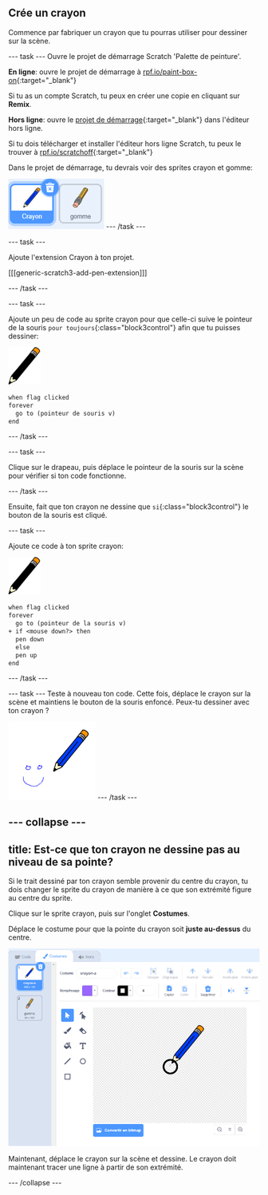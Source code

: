 ## Crée un crayon

Commence par fabriquer un crayon que tu pourras utiliser pour dessiner sur la scène.

--- task ---
Ouvre le projet de démarrage Scratch 'Palette de peinture'.

**En ligne**: ouvre le projet de démarrage à [rpf.io/paint-box-on](https://rpf.io/paint-box-on){:target="_blank"}

Si tu as un compte Scratch, tu peux en créer une copie en cliquant sur **Remix**.

**Hors ligne**: ouvre le [projet de démarrage](https://rpf.io/p/fr-FR/paint-box-go){:target="_blank"} dans l'éditeur hors ligne.

Si tu dois télécharger et installer l'éditeur hors ligne Scratch, tu peux le trouver à [rpf.io/scratchoff](https://rpf.io/scratchoff){:target="_blank"}

Dans le projet de démarrage, tu devrais voir des sprites crayon et gomme:

![capture d'écran](images/paint-starter.png)
--- /task ---

--- task ---

Ajoute l'extension Crayon à ton projet.

[[[generic-scratch3-add-pen-extension]]]

--- /task ---

--- task ---

Ajoute un peu de code au sprite crayon pour que celle-ci suive le pointeur de la souris `pour toujours`{:class="block3control"} afin que tu puisses dessiner:

![crayon](images/pencil.png)

```blocks3
when flag clicked
forever
  go to (pointeur de souris v)
end
```

--- /task ---

--- task ---

Clique sur le drapeau, puis déplace le pointeur de la souris sur la scène pour vérifier si ton code fonctionne.

--- /task ---

Ensuite, fait que ton crayon ne dessine que `si`{:class="block3control"} le bouton de la souris est cliqué.

--- task ---

Ajoute ce code à ton sprite crayon:

![crayon](images/pencil.png)

```blocks3
when flag clicked
forever
  go to (pointeur de la souris v)
+ if <mouse down?> then 
  pen down
  else
  pen up
end
```

--- /task ---

--- task --- Teste à nouveau ton code. Cette fois, déplace le crayon sur la scène et maintiens le bouton de la souris enfoncé. Peux-tu dessiner avec ton crayon ?

![capture d'écran](images/paint-draw.png) --- /task ---

--- collapse ---
---
title: Est-ce que ton crayon ne dessine pas au niveau de sa pointe?
---

Si le trait dessiné par ton crayon semble provenir du centre du crayon, tu dois changer le sprite du crayon de manière à ce que son extrémité figure au centre du sprite.

Clique sur le sprite crayon, puis sur l'onglet **Costumes**.

Déplace le costume pour que la pointe du crayon soit **juste au-dessus** du centre.

![Centre de costume](images/costume-center-annotated.png)

Maintenant, déplace le crayon sur la scène et dessine. Le crayon doit maintenant tracer une ligne à partir de son extrémité.

--- /collapse ---
